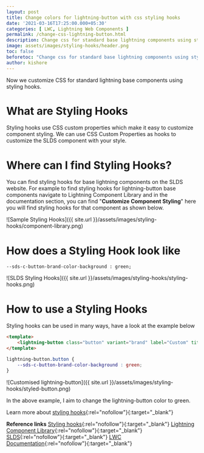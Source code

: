 ```yaml
---
layout: post
title: Change colors for lightning-button with css styling hooks
date: '2021-03-16T17:25:00.000+05:30'
categories: [ LWC, Lightning Web Components ]
permalink: /change-css-lightning-button.html
description: Change css for standard base lightning components using styling hooks
image: assets/images/styling-hooks/header.png
toc: false
beforetoc: "Change css for standard base lightning components using styling hooks"
author: kishore
---
```


Now we customize CSS for standard lightning base components using styling hooks.

# What are Styling Hooks
Styling hooks use CSS custom properties which make it easy to customize component styling. We can use CSS Custom Properties as hooks to customize the SLDS component with your style.

# Where can I find Styling Hooks?
You can find styling hooks for base lightning components on the SLDS website. For example to find styling hooks for lightning-button base components navigate to Lightning Component Library and in the documentation section, you can find "**Customize Component Styling**" here you will find styling hooks for that component as shown below.

![Sample Styling Hooks]({{ site.url }}/assets/images/styling-hooks/component-library.png)

# How does a Styling Hook look like

    --sds-c-button-brand-color-background : green;

![SLDS Styling Hooks]({{ site.url }}/assets/images/styling-hooks/styling-hooks.png)

# How to use a Styling Hooks
Styling hooks can be used in many ways, have a look at the example below
```html
<template>
	<lightning-button class="button" variant="brand" label="Custom" title="custom"></lightning-button>
</template>
```
```css
lightning-button.button {
	--sds-c-button-brand-color-background : green;
}
```

![Customised lightning-button]({{ site.url }}/assets/images/styling-hooks/styled-button.png)

In the above example, I aim to change the lightning-button color to green.

Learn more about [styling hooks](https://www.lightningdesignsystem.com/platforms/lightning/styling-hooks/){:rel="nofollow"}{:target="_blank"}


**Reference links**
[Styling hooks](https://www.lightningdesignsystem.com/platforms/lightning/styling-hooks/){:rel="nofollow"}{:target="_blank"}
[Lightning Component Library](https://developer.salesforce.com/docs/component-library/bundle/lightning-button/documentation){:rel="nofollow"}{:target="_blank"}
[SLDS](https://www.lightningdesignsystem.com/components/buttons/#Styling-Hooks-Overview){:rel="nofollow"}{:target="_blank"}
[LWC Documentation](https://developer.salesforce.com/docs/component-library/documentation/en/50.0/lwc/lwc.create_components_css_custom_properties){:rel="nofollow"}{:target="_blank"}